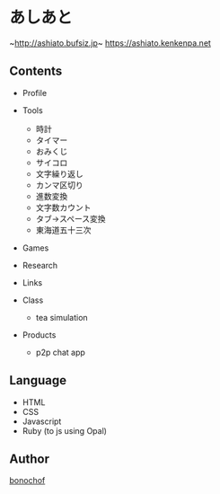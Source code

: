 # あしあと
~http://ashiato.bufsiz.jp~
https://ashiato.kenkenpa.net

## Contents
* Profile
* Tools
  * 時計
  * タイマー
  * おみくじ
  * サイコロ
  * 文字繰り返し
  * カンマ区切り
  * 進数変換
  * 文字数カウント
  * タブ→スペース変換
  * 東海道五十三次
* Games
* Research
* Links

* Class
  * tea simulation
* Products
  * p2p chat app

## Language
* HTML
* CSS
* Javascript
* Ruby (to js using Opal)

## Author
[bonochof](https://github.com/bonochof)
